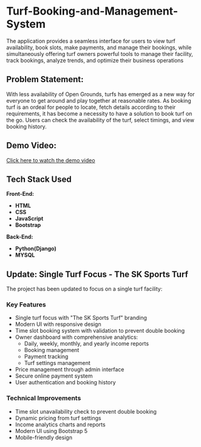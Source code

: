# Turf-Booking-and-Management-System
The application provides a seamless interface for users to view turf availability, book slots, make payments, and manage their bookings, while simultaneously offering turf owners powerful tools to manage their facility, track bookings, analyze trends, and optimize their business operations





## Problem Statement:
With less availability of Open Grounds, turfs has emerged as a new way for
everyone to get around and play together at reasonable rates. As booking turf is
an ordeal for people to locate, fetch details according to their requirements, it
has become a necessity to have a solution to book turf on the go. Users can
check the availability of the turf, select timings, and view booking history.

## Demo Video:

[Click here to watch the demo video](https://github.com/mallu201/Turf-Booking-and-Management-System/raw/main/video.mp4)



<!--**You can also try it out for yourself by using the following test-user credentials on the website:**

- **Username:** demo

- **Password:** demo1 --->






## Tech Stack Used
**Front-End:**
- **HTML**
- **CSS**
- **JavaScript**
- **Bootstrap**

**Back-End:**
- **Python(Django)**
- **MYSQL**


## Update: Single Turf Focus - The SK Sports Turf

The project has been updated to focus on a single turf facility:

### Key Features
- Single turf focus with "The SK Sports Turf" branding
- Modern UI with responsive design
- Time slot booking system with validation to prevent double booking
- Owner dashboard with comprehensive analytics:
  - Daily, weekly, monthly, and yearly income reports
  - Booking management
  - Payment tracking
  - Turf settings management
- Price management through admin interface
- Secure online payment system
- User authentication and booking history

### Technical Improvements
- Time slot unavailability check to prevent double booking
- Dynamic pricing from turf settings
- Income analytics charts and reports
- Modern UI using Bootstrap 5
- Mobile-friendly design

